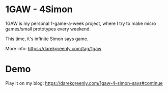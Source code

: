 # 1GAW - 4Simon

1GAW is my personal 1-game-a-week project, where I try to make micro games/small prototypes every weekend.

This time, it's infinite Simon says game.


More info: https://darekgreenly.com/tag/1gaw

# Demo

Play it on my blog: https://darekgreenly.com/1gaw-4-simon-says#continue
